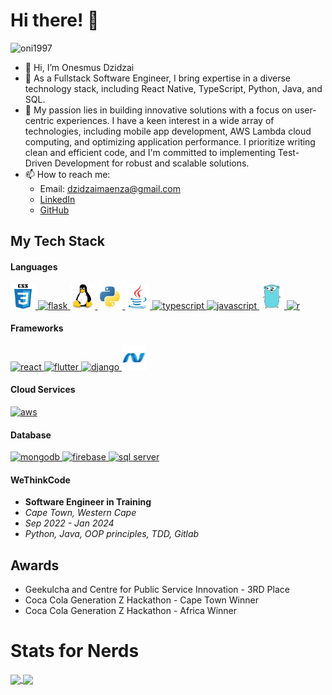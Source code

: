 # Hi there! 👋
<p align="left"> <img src="https://komarev.com/ghpvc/?username=oni1997code&label=Profile%20views&color=0e75b6&style=flat" alt="oni1997" /> </p>

- 👋 Hi, I’m Onesmus Dzidzai
- 👀 As a Fullstack Software Engineer, I bring expertise in a diverse technology stack, including React Native, TypeScript, Python, Java, and SQL.
- 💞️ My passion lies in building innovative solutions with a focus on user-centric experiences. I have a keen interest in a wide array of technologies, including mobile app development, AWS Lambda cloud computing, and optimizing application performance. I prioritize writing clean and efficient code, and I'm committed to implementing Test-Driven Development for robust and scalable solutions.
- 📫 How to reach me:
  - Email: dzidzaimaenza@gmail.com
  - [LinkedIn](https://www.linkedin.com/in/onesmus-maenzani-se-100432252/)
  - [GitHub](https://github.com/oni1997)

## My Tech Stack

#### Languages
<p>
  <a href="https://www.w3schools.com/css/" target="_blank" rel="noreferrer">
    <img src="https://raw.githubusercontent.com/devicons/devicon/master/icons/css3/css3-original-wordmark.svg" alt="css3" width="40" height="40"/> </a>
  <a href="https://flask.palletsprojects.com/" target="_blank" rel="noreferrer">
    <img src="https://www.vectorlogo.zone/logos/pocoo_flask/pocoo_flask-icon.svg" alt="flask" width="40" height="40"/>
  </a>
  </a> <a href="https://www.linux.org/" target="_blank" rel="noreferrer">
    <img src="https://raw.githubusercontent.com/devicons/devicon/master/icons/linux/linux-original.svg" alt="linux" width="40" height="40"/>
  </a>
  <a href="https://www.python.org" target="_blank" rel="noreferrer">
    <img src="https://raw.githubusercontent.com/devicons/devicon/master/icons/python/python-original.svg" alt="python" width="40" height="40"/
  </a> 
  <a href="https://www.java.com" target="_blank" rel="noreferrer">
    <img src="https://raw.githubusercontent.com/devicons/devicon/master/icons/java/java-original.svg" alt="java" width="40" height="40"/>
  </a> 
  <a href="https://www.typescriptlang.org/" target="_blank" rel="noreferrer">
    <img src="https://upload.wikimedia.org/wikipedia/commons/thumb/4/4c/Typescript_logo_2020.svg/1200px-Typescript_logo_2020.svg.png" alt="typescript" width="40" height="40"/>
  </a> 
  <a href="https://www.javascript.com/" target="_blank" rel="noreferrer">
    <img src="https://upload.wikimedia.org/wikipedia/commons/6/6a/JavaScript-logo.png" alt="javascript" width="40" height="40"/>
  </a>
  <a href="https://golang.org/" target="_blank" rel="noreferrer">
    <img src="https://raw.githubusercontent.com/devicons/devicon/master/icons/go/go-original.svg" alt="go" width="40" height="40"/>
  </a>
  <a href="https://www.r-project.org/" target="_blank" rel="noreferrer">
    <img src="https://www.r-project.org/Rlogo.png" alt="r" width="40" height="40"/>
  </a>
</p>

#### Frameworks
<p>
  <a href="https://react.dev/" target="_blank" rel="noreferrer">
    <img src="https://upload.wikimedia.org/wikipedia/commons/thumb/a/a7/React-icon.svg/2300px-React-icon.svg.png" alt="react" width="50" height="40"/>
  </a>
  <a href="https://flutter.dev/" target="_blank" rel="noreferrer">
    <img src="https://storage.googleapis.com/cms-storage-bucket/4fd5520fe28ebf839174.svg" alt="flutter" width="40" height="40"/>
  </a>
  <a href="https://www.djangoproject.com/" target="_blank" rel="noreferrer">
    <img src="https://www.svgrepo.com/show/353657/django-icon.svg" alt="django" width="40" height="40"/>
  </a>
  <a href="https://dotnet.microsoft.com/apps/aspnet" target="_blank" rel="noreferrer">
    <img src="https://raw.githubusercontent.com/devicons/devicon/master/icons/dot-net/dot-net-original.svg" alt="asp.net" width="40" height="40"/>   </a>
</p>

#### Cloud Services
<p>
  <a href="https://aws.amazon.com/" target="_blank" rel="noreferrer">
    <img src="https://firebase.google.com/static/downloads/brand-guidelines/PNG/logo-logomark.png" alt="aws" width="30" height="40"/>
  </a>
</p>

#### Database
<p>
  <a href="https://www.mongodb.com/" target="_blank" rel="noreferrer">
    <img src="https://img.icons8.com/color/452/mongodb.png" alt="mongodb" width="40" height="40"/>
  </a>
  <a href="https://firebase.google.com/" target="_blank" rel="noreferrer">
    <img src="https://firebase.google.com/static/downloads/brand-guidelines/PNG/logo-logomark.png" alt="firebase" width="30" height="40"/> 
  </a>
  <a href="https://www.microsoft.com/en-us/sql-server" target="_blank" rel="noreferrer">
    <img src="https://img.icons8.com/color/452/microsoft-sql-server.png" alt="sql server" width="40" height="40"/>
  </a>
</p>

#### WeThinkCode
- **Software Engineer in Training**
- *Cape Town, Western Cape*
- *Sep 2022 - Jan 2024*
- *Python, Java, OOP principles, TDD, Gitlab*

## Awards
  - Geekulcha and Centre for Public Service Innovation - 3RD Place
  - Coca Cola Generation Z Hackathon - Cape Town Winner
  - Coca Cola Generation Z Hackathon - Africa Winner

# Stats for Nerds
<a href="https://github.com/anuraghazra/github-readme-stats">
  <img height=200 align="center" src="https://github-readme-stats.vercel.app/api?username=oni1997&count_private=true&theme=midnight-purple&show_icons=true" />
</a>
<a href="https://github.com/anuraghazra/github-readme-stats">
  <img height=200 align="center" src="https://github-readme-stats.vercel.app/api/top-langs/?username=oni1997&layout=compact&langs_count=8&theme=midnight-purple&card_width=320" />
</a>
